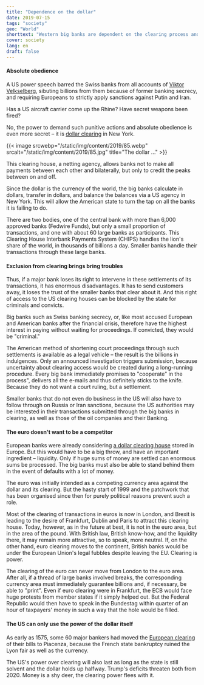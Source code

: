 ```yaml
---
title: "Dependence on the dollar"
date: 2019-07-15
tags: "society"
geo: "World"
shorttext: "Western big banks are dependent on the clearing process and therefore submit to US policy. The euro does not make it."
cover: society
lang: en
draft: false
---
```


#### Absolute obedience

A US power speech barred the Swiss banks from all accounts of [Viktor Velkselberg](https://www.themoscowtimes.com/2018/06/05/swiss-banks-freeze-1bln-russian-oligarchs-accounts-over-us-sanctions-fears-a61681 "Swiss Banks Freeze $1Bln of Russian Oligarch’s Accounts Over U.S. Sanctions Fears"), sibuting billions from them because of former banking secrecy, and requiring Europeans to strictly apply sanctions against Putin and Iran.

Has a US aircraft carrier come up the Rhine? Have secret weapons been fired?

No, the power to demand such punitive actions and absolute obedience is even more secret – it is [dollar clearing](https://investinganswers.com/dictionary/c/clearinghouse "The Clearing") in New York.

{{< image srcwebp="/static/img/content/2019/85.webp" srcalt="/static/img/content/2019/85.jpg" title="The dollar ..." >}}

This clearing house, a netting agency, allows banks not to make all payments between each other and bilaterally, but only to credit the peaks between on and off.

Since the dollar is the currency of the world, the big banks calculate in dollars, transfer in dollars, and balance the balances via a US agency in New York. This will allow the American state to turn the tap on all the banks it is failing to do.

There are two bodies, one of the central bank with more than 6,000 approved banks (Fedwire Funds), but only a small proportion of transactions, and one with about 60 large banks as participants. This Clearing House Interbank Payments System (CHIPS) handles the lion's share of the world, in thousands of billions a day. Smaller banks handle their transactions through these large banks.

#### Exclusion from clearing brings bring troubles

Thus, if a major bank loses its right to intervene in these settlements of its transactions, it has enormous disadvantages. It has to send customers away, it loses the trust of the smaller banks that clear about it. And this right of access to the US clearing houses can be blocked by the state for criminals and convicts.

Big banks such as Swiss banking secrecy, or, like most accused European and American banks after the financial crisis, therefore have the highest interest in paying without waiting for proceedings. If convicted, they would be "criminal." 

The American method of shortening court proceedings through such settlements is available as a legal vehicle – the result is the billions in indulgences. Only an announced investigation triggers submission, because uncertainty about clearing access would be created during a long-running procedure. Every big bank immediately promises to "cooperate" in the process", delivers all the e-mails and thus definitely sticks to the knife. Because they do not want a court ruling, but a settlement.

Smaller banks that do not even do business in the US will also have to follow through on Russia or Iran sanctions, because the US authorities may be interested in their transactions submitted through the big banks in clearing, as well as those of the oil companies and their Banking.

#### The euro doesn't want to be a competitor

European banks were already considering [a dollar clearing house](https://www.theguardian.com/world/2018/nov/06/european-clearing-house-to-bypass-us-sanctions-against-iran "European 'clearing house' to bypass US sanctions against Iran") stored in Europe. But this would have to be a big throw, and have an important ingredient – liquidity. Only if huge sums of money are settled can enormous sums be processed. The big banks must also be able to stand behind them in the event of defaults with a lot of money.

The euro was initially intended as a competing currency area against the dollar and its clearing. But the hasty start of 1999 and the patchwork that has been organised since then for purely political reasons prevent such a role. 

Most of the clearing of transactions in euros is now in London, and Brexit is leading to the desire of Frankfurt, Dublin and Paris to attract this clearing house. Today, however, as in the future at best, it is not in the euro area, but in the area of the pound. With British law, British know-how, and the liquidity there, it may remain more attractive, so to speak, more neutral. If, on the other hand, euro clearing moves to the continent, British banks would be under the European Union's legal fubbles despite leaving the EU. Clearing is power.

The clearing of the euro can never move from London to the euro area. After all, if a thread of large banks involved breaks, the corresponding currency area must immediately guarantee billions and, if necessary, be able to "print". Even if euro clearing were in Frankfurt, the ECB would face huge protests from member states if it simply helped out. But the Federal Republic would then have to speak in the Bundestag within quarter of an hour of taxpayers' money in such a way that the hole would be filled.

#### The US can only use the power of the dollar itself

As early as 1575, some 60 major bankers had moved the [European clearing](https://policytensor.com/2012/04/14/the-age-of-the-genoese/ "The age of the genoese") of their bills to Piacenza, because the French state bankruptcy ruined the Lyon fair as well as the currency. 

The US's power over clearing will also last as long as the state is still solvent and the dollar holds up halfway. Trump's deficits threaten both from 2020. Money is a shy deer, the clearing power flees with it.
